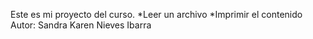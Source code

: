 Este es mi proyecto del curso.
*Leer un archivo
*Imprimir el contenido
Autor: Sandra Karen Nieves Ibarra